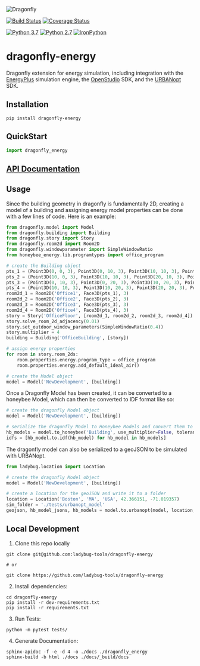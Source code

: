 ![Dragonfly](https://www.ladybug.tools/assets/img/dragonfly.png)

[![Build Status](https://github.com/ladybug-tools/dragonfly-energy/workflows/CI/badge.svg)](https://github.com/ladybug-tools/dragonfly-energy/actions)
[![Coverage Status](https://coveralls.io/repos/github/ladybug-tools/dragonfly-energy/badge.svg?branch=master)](https://coveralls.io/github/ladybug-tools/dragonfly-energy)

[![Python 3.7](https://img.shields.io/badge/python-3.7-blue.svg)](https://www.python.org/downloads/release/python-370/) [![Python 2.7](https://img.shields.io/badge/python-2.7-green.svg)](https://www.python.org/downloads/release/python-270/) [![IronPython](https://img.shields.io/badge/ironpython-2.7-red.svg)](https://github.com/IronLanguages/ironpython2/releases/tag/ipy-2.7.8/)

# dragonfly-energy

Dragonfly extension for energy simulation, including integration with the 
[EnergyPlus](https://github.com/NREL/EnergyPlus) simulation engine, the 
[OpenStudio](https://github.com/NREL/OpenStudio) SDK, and the
[URBANopt](https://docs.urbanopt.net/) SDK.

## Installation

`pip install dragonfly-energy`

## QuickStart

```python
import dragonfly_energy
```

## [API Documentation](http://ladybug-tools.github.io/dragonfly-energy/docs)

## Usage
Since the building geometry in dragonfly is fundamentally 2D, creating a model of
a building and assigning energy model properties can be done with a few lines of
code. Here is an example:

```python
from dragonfly.model import Model
from dragonfly.building import Building
from dragonfly.story import Story
from dragonfly.room2d import Room2D
from dragonfly.windowparameter import SimpleWindowRatio
from honeybee_energy.lib.programtypes import office_program

# create the Building object
pts_1 = (Point3D(0, 0, 3), Point3D(0, 10, 3), Point3D(10, 10, 3), Point3D(10, 0, 3))
pts_2 = (Point3D(10, 0, 3), Point3D(10, 10, 3), Point3D(20, 10, 3), Point3D(20, 0, 3))
pts_3 = (Point3D(0, 10, 3), Point3D(0, 20, 3), Point3D(10, 20, 3), Point3D(10, 10, 3))
pts_4 = (Point3D(10, 10, 3), Point3D(10, 20, 3), Point3D(20, 20, 3), Point3D(20, 10, 3))
room2d_1 = Room2D('Office1', Face3D(pts_1), 3)
room2d_2 = Room2D('Office2', Face3D(pts_2), 3)
room2d_3 = Room2D('Office3', Face3D(pts_3), 3)
room2d_4 = Room2D('Office4', Face3D(pts_4), 3)
story = Story('OfficeFloor', [room2d_1, room2d_2, room2d_3, room2d_4])
story.solve_room_2d_adjacency(0.01)
story.set_outdoor_window_parameters(SimpleWindowRatio(0.4))
story.multiplier = 4
building = Building('OfficeBuilding', [story])

# assign energy properties
for room in story.room_2ds:
    room.properties.energy.program_type = office_program
    room.properties.energy.add_default_ideal_air()

# create the Model object
model = Model('NewDevelopment', [building])
```

Once a Dragonfly Model has been created, it can be converted to a honeybee Model,
which can then be converted to IDF format like so:

```python
# create the dragonfly Model object
model = Model('NewDevelopment', [building])

# serialize the dragonfly Model to Honeybee Models and convert them to IDF
hb_models = model.to_honeybee('Building', use_multiplier=False, tolerance=0.01)
idfs = [hb_model.to.idf(hb_model) for hb_model in hb_models]
```

The dragonfly model can also be serialized to a geoJSON to be simulated with URBANopt.

```python
from ladybug.location import Location

# create the dragonfly Model object
model = Model('NewDevelopment', [building])

# create a location for the geoJSON and write it to a folder
location = Location('Boston', 'MA', 'USA', 42.366151, -71.019357)
sim_folder = './tests/urbanopt_model'
geojson, hb_model_jsons, hb_models = model.to.urbanopt(model, location, folder=sim_folder)
```

## Local Development

1. Clone this repo locally
```
git clone git@github.com:ladybug-tools/dragonfly-energy

# or

git clone https://github.com/ladybug-tools/dragonfly-energy
```
2. Install dependencies:
```
cd dragonfly-energy
pip install -r dev-requirements.txt
pip install -r requirements.txt
```

3. Run Tests:
```
python -m pytest tests/
```

4. Generate Documentation:
```
sphinx-apidoc -f -e -d 4 -o ./docs ./dragonfly_energy
sphinx-build -b html ./docs ./docs/_build/docs
```
